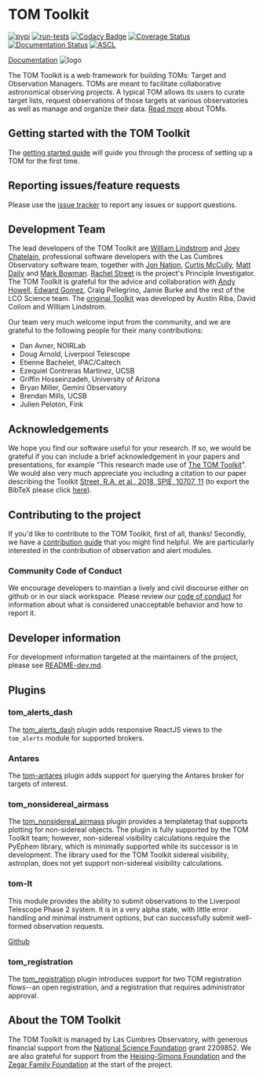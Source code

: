 # TOM Toolkit
[![pypi](https://img.shields.io/pypi/v/tomtoolkit.svg)](https://pypi.python.org/pypi/tomtoolkit)
[![run-tests](https://github.com/TOMToolkit/tom_base/actions/workflows/run-tests.yml/badge.svg)](https://github.com/TOMToolkit/tom_base/actions/workflows/run-tests.yml)
[![Codacy Badge](https://app.codacy.com/project/badge/Grade/a09d330b4dca4a4a86e68755268b7da3)](https://www.codacy.com/gh/TOMToolkit/tom_base/dashboard?utm_source=github.com&amp;utm_medium=referral&amp;utm_content=TOMToolkit/tom_base&amp;utm_campaign=Badge_Grade)
[![Coverage Status](https://coveralls.io/repos/github/TOMToolkit/tom_base/badge.svg?branch=main)](https://coveralls.io/github/TOMToolkit/tom_base?branch=main)
[![Documentation Status](https://readthedocs.org/projects/tom-toolkit/badge/?version=stable)](https://tom-toolkit.readthedocs.io/en/stable/?badge=stable)
[![ASCL](https://img.shields.io/badge/ascl-2208.004-blue.svg?colorB=262255)](https://ascl.net/2208.004)

[Documentation](https://tom-toolkit.readthedocs.io/en/latest/)
![logo](tom_common/static/tom_common/img/logo-color.png)

The TOM Toolkit is a web framework for building TOMs: Target and Observation
Managers. TOMs are meant to facilitate collaborative astronomical observing
projects. A typical TOM allows its users to curate target lists, request
observations of those targets at various observatories as well as manage and
organize their data. [Read more](https://tom-toolkit.readthedocs.io/en/stable/introduction/about.html) about TOMs.

## Getting started with the TOM Toolkit
The [getting started guide](https://tom-toolkit.readthedocs.io/en/latest/introduction/getting_started.html)
will guide you through the process of setting up a TOM for the first time.

## Reporting issues/feature requests
Please use the [issue tracker](https://github.com/TOMToolkit/tom_base/issues) to
report any issues or support questions.

## Development Team
The lead developers of the TOM Toolkit are [William Lindstrom](https://lco.global/people/)
and [Joey Chatelain](https://sites.google.com/site/josephchatelain),
professional software developers with the Las Cumbres Observatory software team,
together with [Jon Nation](https://lco.global/people/), [Curtis McCully](https://lco.global/people/),
[Matt Daily](https://lco.global/people/) and [Mark Bowman](https://lco.global/people/).  [Rachel Street](https://lco.global/user/rstreet/) is the project's Principle Investigator.
The TOM Toolkit is grateful for the advice and collaboration with [Andy Howell](http://www.dahowell.com/),
[Edward Gomez](https://www.zemogle.net/), Craig Pellegrino, Jamie Burke and the rest of the LCO Science team.
The [original Toolkit](https://zenodo.org/records/4437764) was developed by
Austin Riba, David Collom and William Lindstrom.

Our team very much welcome input from the community, and we are grateful to
the following people for their many contributions:
 - Dan Avner, NOIRLab
 - Doug Arnold, Liverpool Telescope
 - Etienne Bachelet, IPAC/Caltech
 - Ezequiel Contreras Martinez, UCSB
 - Griffin Hosseinzadeh, University of Arizona
 - Bryan Miller, Gemini Observatory
 - Brendan Mills, UCSB
 - Julien Peloton, Fink

## Acknowledgements

We hope you find our software useful for your research.  If so, we would be grateful
if you can include a brief acknowledgement in your papers and presentations, for example
"This research made use of [The TOM Toolkit](https://tom-toolkit.readthedocs.io/)".
We would also very much appreciate you including a citation to our paper describing
the Toolkit [Street, R.A. et al., 2018, SPIE, 10707, 11](http://adsabs.harvard.edu/abs/2018SPIE10707E..11S)
(to export the BibTeX please click [here](https://ui.adsabs.harvard.edu/abs/2018SPIE10707E..11S/exportcitation)).


## Contributing to the project
If you'd like to contribute to the TOM Toolkit, first of all, thanks! Secondly, we
have a [contribution guide](https://tom-toolkit.readthedocs.io/en/stable/introduction/contributing.html) that
you might find helpful. We are particularly interested in the contribution of
observation and alert modules.

### Community Code of Conduct
We encourage developers to maintian a lively and civil discourse either on github or in our slack workspace.
Please review our [code of conduct](CODE_OF_CONDUCT.md) for information about what is considered unacceptable behavior and how to report it.

## Developer information
For development information targeted at the maintainers of the project, please see [README-dev.md](README-dev.md).

## Plugins

### tom_alerts_dash

The [tom_alerts_dash](https://github.com/TOMToolkit/tom_alerts_dash) plugin adds responsive ReactJS views to the
`tom_alerts` module for supported brokers.

### Antares

The [tom-antares](https://github.com/TOMToolkit/tom_antares) plugin adds support
for querying the Antares broker for targets of interest.

### tom_nonsidereal_airmass

The [tom_nonsidereal_airmass](https://github.com/TOMToolkit/tom_nonsidereal_airmass) plugin provides a templatetag
that supports plotting for non-sidereal objects. The plugin is fully supported by the TOM Toolkit team; however,
non-sidereal visibility calculations require the PyEphem library, which is minimally supported while its successor
is in development. The library used for the TOM Toolkit sidereal visibility, astroplan, does not yet support
non-sidereal visibility calculations.

### tom-lt

This module provides the ability to submit observations to the Liverpool Telescope Phase 2 system. It is in a very alpha
state, with little error handling and minimal instrument options, but can successfully submit well-formed observation
requests.

[Github](https://github.com/TOMToolkit/tom_lt)

### tom_registration

The [tom_registration](https://github.com/TOMToolkit/tom_registration) plugin introduces support for two TOM registration
flows--an open registration, and a registration that requires administrator approval.

## About the TOM Toolkit

The TOM Toolkit is managed by Las Cumbres Observatory, with generous
financial support from the [National Science Foundation](https://www.nsf.gov/) grant 2209852.
We are also grateful for support from the [Heising-Simons Foundation](https://hsfoundation.org)
and the [Zegar Family Foundation](https://sites.google.com/zegarff.org/site) at the start
of the project.
